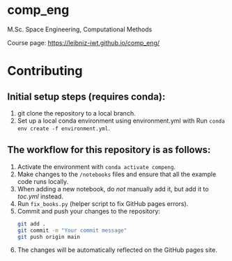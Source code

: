 # comp_eng
M.Sc. Space Engineering, Computational Methods

Course page: https://leibniz-iwt.github.io/comp_eng/


# Contributing

## Initial setup steps (requires conda):
1. git clone the repository to a local branch.
2. Set up a local conda environment using environment.yml with
Run `conda env create -f environment.yml`.

## The workflow for this repository is as follows:
1. Activate the environment with `conda activate compeng`.
2. Make changes to the `/notebooks` files and ensure that all the example code runs locally.
3. When adding a new notebook, do _not_ manually add it, but add it to _toc.yml_ instead.
4. Run `fix_books.py` (helper script to fix GitHub pages errors).
5. Commit and push your changes to the repository:
   ```bash
   git add .
   git commit -m "Your commit message"
   git push origin main
   ```
6. The changes will be automatically reflected on the GitHub pages site.
